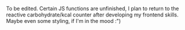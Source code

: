 To be edited.
Certain JS functions are unfinished, I plan to return to the reactive carbohydrate/kcal counter after developing my frontend skills.
Maybe even some styling, if I'm in the mood :")
